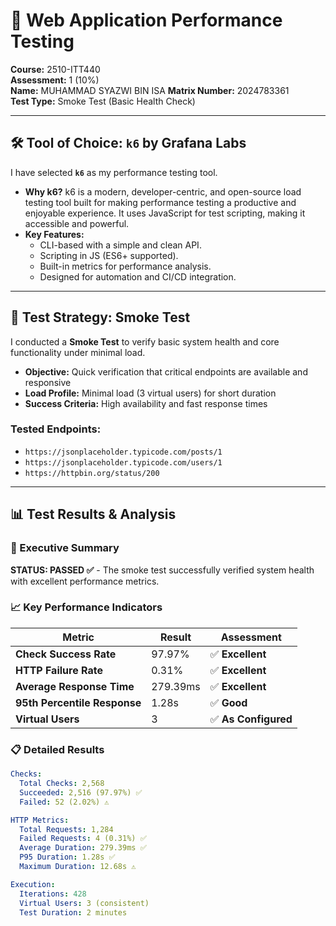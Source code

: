 # 🚀 Web Application Performance Testing

**Course:** 2510-ITT440  
**Assessment:** 1 (10%)  
**Name:** MUHAMMAD SYAZWI BIN ISA 
**Matrix Number:** 2024783361  
**Test Type:** Smoke Test (Basic Health Check)  


---

## 🛠️ Tool of Choice: `k6` by Grafana Labs

I have selected **`k6`** as my performance testing tool.

*   **Why k6?** k6 is a modern, developer-centric, and open-source load testing tool built for making performance testing a productive and enjoyable experience. It uses JavaScript for test scripting, making it accessible and powerful.
*   **Key Features:**
    *   CLI-based with a simple and clean API.
    *   Scripting in JS (ES6+ supported).
    *   Built-in metrics for performance analysis.
    *   Designed for automation and CI/CD integration.

---

## 🧪 Test Strategy: Smoke Test

I conducted a **Smoke Test** to verify basic system health and core functionality under minimal load.

*   **Objective:** Quick verification that critical endpoints are available and responsive
*   **Load Profile:** Minimal load (3 virtual users) for short duration
*   **Success Criteria:** High availability and fast response times

### Tested Endpoints:
- `https://jsonplaceholder.typicode.com/posts/1`
- `https://jsonplaceholder.typicode.com/users/1` 
- `https://httpbin.org/status/200`

---

## 📊 Test Results & Analysis

### 🎯 Executive Summary
**STATUS: PASSED ✅** - The smoke test successfully verified system health with excellent performance metrics.

### 📈 Key Performance Indicators

| Metric | Result | Assessment |
|--------|--------|------------|
| **Check Success Rate** | 97.97% | ✅ **Excellent** |
| **HTTP Failure Rate** | 0.31% | ✅ **Excellent** |
| **Average Response Time** | 279.39ms | ✅ **Excellent** |
| **95th Percentile Response** | 1.28s | ✅ **Good** |
| **Virtual Users** | 3 | ✅ **As Configured** |

### 📋 Detailed Results

```yaml
Checks:
  Total Checks: 2,568
  Succeeded: 2,516 (97.97%) ✅
  Failed: 52 (2.02%) ⚠️

HTTP Metrics:
  Total Requests: 1,284
  Failed Requests: 4 (0.31%) ✅
  Average Duration: 279.39ms ✅
  P95 Duration: 1.28s ✅
  Maximum Duration: 12.68s ⚠️

Execution:
  Iterations: 428
  Virtual Users: 3 (consistent)
  Test Duration: 2 minutes
